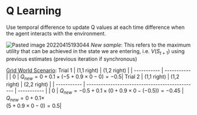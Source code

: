 # Q Learning
Use temporal difference to update Q values at each time difference when the agent interacts with the environment.

![Pasted image 20220415193044](Pics/Pasted%20image%2020220415193044.png)
_New sample_: This refers to the maximum utility that can be achieved in the state we are entering, i.e. $V(S_{t+1})$ using previous estimates (previous iteration if synchronous)

[Grid World Scenario](Notes/Grid%20World%20Scenario.md):
Trial 1
| (1,1 right) | (1,2 right) |
| ----------- | ----------- |
| 0           | $Q_{new}=0+0.1\times(-5+0.9\times0-0)=-0.5$|
Trial 2
| (1,1 right) | (1,2 right)                                     | (2,2 right) |
| ----------- | ----------------------------------------------- | ----------- |
| 0           | $Q_{new}=-0.5+0.1\times(0+0.9\times0-(-0.5))=-0.45$ | $Q_{new}=0+0.1\times$<br>$(5+0.9\times0-0)=0.5$|

